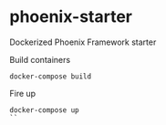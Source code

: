 # phoenix-starter
Dockerized Phoenix Framework starter

Build containers
```
docker-compose build
```

Fire up
```
docker-compose up
``
